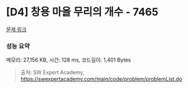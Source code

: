 # [D4] 창용 마을 무리의 개수 - 7465 

[문제 링크](https://swexpertacademy.com/main/code/problem/problemDetail.do?contestProbId=AWngfZVa9XwDFAQU) 

### 성능 요약

메모리: 27,156 KB, 시간: 128 ms, 코드길이: 1,401 Bytes



> 출처: SW Expert Academy, https://swexpertacademy.com/main/code/problem/problemList.do